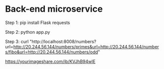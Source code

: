 # Back-end microservice
Step 1: pip install Flask requests

Step 2: python app.py

Step 3: curl "http://localhost:8008/numbers?url=http://20.244.56.144/numbers/primes&url=http://20.244.56.144/numbers/fibo&url=http://20.244.56.144/numbers/odd"

https://yourimageshare.com/ib/KVJhB94wlE
